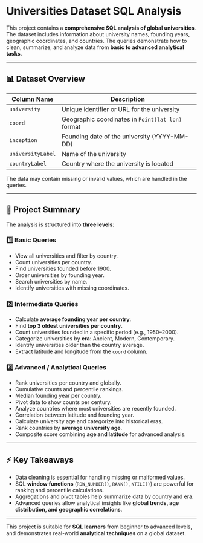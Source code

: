 # Universities Dataset SQL Analysis

This project contains a **comprehensive SQL analysis of global universities**. The dataset includes information about university names, founding years, geographic coordinates, and countries. The queries demonstrate how to clean, summarize, and analyze data from **basic to advanced analytical tasks**.

---

## 📊 Dataset Overview

| Column Name      | Description                                             |
|-----------------|---------------------------------------------------------|
| `university`     | Unique identifier or URL for the university            |
| `coord`          | Geographic coordinates in `Point(lat lon)` format      |
| `inception`      | Founding date of the university (YYYY-MM-DD)          |
| `universityLabel`| Name of the university                                  |
| `countryLabel`   | Country where the university is located                |

The data may contain missing or invalid values, which are handled in the queries.

---

## 📝 Project Summary

The analysis is structured into **three levels**:

### 1️⃣ Basic Queries
- View all universities and filter by country.  
- Count universities per country.  
- Find universities founded before 1900.  
- Order universities by founding year.  
- Search universities by name.  
- Identify universities with missing coordinates.  

### 2️⃣ Intermediate Queries
- Calculate **average founding year per country**.  
- Find **top 3 oldest universities per country**.  
- Count universities founded in a specific period (e.g., 1950–2000).  
- Categorize universities by **era**: Ancient, Modern, Contemporary.  
- Identify universities older than the country average.  
- Extract latitude and longitude from the `coord` column.  

### 3️⃣ Advanced / Analytical Queries
- Rank universities per country and globally.  
- Cumulative counts and percentile rankings.  
- Median founding year per country.  
- Pivot data to show counts per century.  
- Analyze countries where most universities are recently founded.  
- Correlation between latitude and founding year.  
- Calculate university age and categorize into historical eras.  
- Rank countries by **average university age**.  
- Composite score combining **age and latitude** for advanced analysis.  

---

## ⚡ Key Takeaways

- Data cleaning is essential for handling missing or malformed values.  
- SQL **window functions** (`ROW_NUMBER()`, `RANK()`, `NTILE()`) are powerful for ranking and percentile calculations.  
- Aggregations and pivot tables help summarize data by country and era.  
- Advanced queries allow analytical insights like **global trends, age distribution, and geographic correlations**.  

---


This project is suitable for **SQL learners** from beginner to advanced levels, and demonstrates real-world **analytical techniques** on a global dataset.
